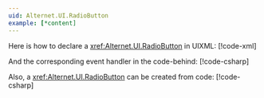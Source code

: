 ```yaml
---
uid: Alternet.UI.RadioButton
example: [*content]
---
```


Here is how to declare a <xref:Alternet.UI.RadioButton> in UIXML:
[!code-xml[](../../../Source/Samples/ApiDocDll/AllWindows/RadioButtonWindow.uixml#CreateUixmlDeclaration)]

And the corresponding event handler in the code-behind:
[!code-csharp[](../../../Source/Samples/ApiDocDll/AllWindows/RadioButtonWindow.uixml.cs#RadioButtonEventHandler)]

Also, a <xref:Alternet.UI.RadioButton> can be created from code:
[!code-csharp[](../../../Source/Samples/ApiDocDll/AllWindows/RadioButtonWindow.uixml.cs#RadioButtonCSharpCreation)]
